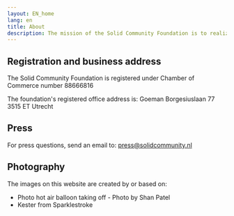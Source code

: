 ```yaml
---
layout: EN_home
lang: en
title: About
description: The mission of the Solid Community Foundation is to realize responsible and secure data sharing based on open standards and based on values ​​such as self-determination, freedom of choice, trust and transparency. We see technology as a means to contribute to a people-oriented, friendly and safe user experience.
---
```


## Registration and business address
The Solid Community Foundation is registered under Chamber of Commerce number 88666816

The foundation's registered office address is: Goeman Borgesiuslaan 77 3515 ET Utrecht

## Press
For press questions, send an email to: press@solidcommunity.nl

## Photography
The images on this website are created by or based on:
* Photo hot air balloon taking off - Photo by Shan Patel
* Kester from Sparklestroke

